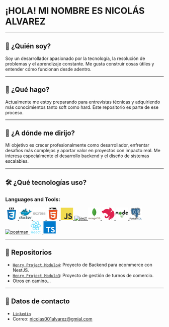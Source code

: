 # **¡HOLA! MI NOMBRE ES NICOLÁS ALVAREZ**

---

## 👤 ¿Quién soy?

Soy un desarrollador apasionado por la tecnología, la resolución de problemas y el aprendizaje constante. Me gusta construir cosas útiles y entender cómo funcionan desde adentro.

---

## 💼 ¿Qué hago?

Actualmente me estoy preparando para entrevistas técnicas y adquiriendo más conocimientos tanto soft como hard. Este repositorio es parte de ese proceso.

---

## 🚀 ¿A dónde me dirijo?

Mi objetivo es crecer profesionalmente como desarrollador, enfrentar desafíos más complejos y aportar valor en proyectos con impacto real. Me interesa especialmente el desarrollo backend y el diseño de sistemas escalables.

---

## 🛠️ ¿Qué tecnologías uso?

<h3 align="left">Languages and Tools:</h3>
<p align="left"> <a href="https://www.w3schools.com/css/" target="_blank" rel="noreferrer"> <img src="https://raw.githubusercontent.com/devicons/devicon/master/icons/css3/css3-original-wordmark.svg" alt="css3" width="40" height="40"/> </a> <a href="https://www.docker.com/" target="_blank" rel="noreferrer"> <img src="https://raw.githubusercontent.com/devicons/devicon/master/icons/docker/docker-original-wordmark.svg" alt="docker" width="40" height="40"/> </a> <a href="https://expressjs.com" target="_blank" rel="noreferrer"> <img src="https://raw.githubusercontent.com/devicons/devicon/master/icons/express/express-original-wordmark.svg" alt="express" width="40" height="40"/> </a> <a href="https://www.w3.org/html/" target="_blank" rel="noreferrer"> <img src="https://raw.githubusercontent.com/devicons/devicon/master/icons/html5/html5-original-wordmark.svg" alt="html5" width="40" height="40"/> </a> <a href="https://developer.mozilla.org/en-US/docs/Web/JavaScript" target="_blank" rel="noreferrer"> <img src="https://raw.githubusercontent.com/devicons/devicon/master/icons/javascript/javascript-original.svg" alt="javascript" width="40" height="40"/> </a> <a href="https://jestjs.io" target="_blank" rel="noreferrer"> <img src="https://www.vectorlogo.zone/logos/jestjsio/jestjsio-icon.svg" alt="jest" width="40" height="40"/> </a> <a href="https://www.mongodb.com/" target="_blank" rel="noreferrer"> <img src="https://raw.githubusercontent.com/devicons/devicon/master/icons/mongodb/mongodb-original-wordmark.svg" alt="mongodb" width="40" height="40"/> </a> <a href="https://nestjs.com/" target="_blank" rel="noreferrer"> <img src="https://raw.githubusercontent.com/devicons/devicon/master/icons/nestjs/nestjs-plain.svg" alt="nestjs" width="40" height="40"/> </a> <a href="https://nodejs.org" target="_blank" rel="noreferrer"> <img src="https://raw.githubusercontent.com/devicons/devicon/master/icons/nodejs/nodejs-original-wordmark.svg" alt="nodejs" width="40" height="40"/> </a> <a href="https://www.postgresql.org" target="_blank" rel="noreferrer"> <img src="https://raw.githubusercontent.com/devicons/devicon/master/icons/postgresql/postgresql-original-wordmark.svg" alt="postgresql" width="40" height="40"/> </a> <a href="https://postman.com" target="_blank" rel="noreferrer"> <img src="https://www.google.com/url?sa=i&url=https%3A%2F%2Fwww.pinterest.com%2Fpin%2Fpostman-logo-png-image--268456827777082790%2F&psig=AOvVaw3eIyYe_OopTIV3oKh-0M45&ust=1744409190382000&source=images&cd=vfe&opi=89978449&ved=0CBEQjRxqFwoTCPjTxOK8zowDFQAAAAAdAAAAABAI" alt="postman" width="40" height="40"/> </a> <a href="https://reactjs.org/" target="_blank" rel="noreferrer"> <img src="https://raw.githubusercontent.com/devicons/devicon/master/icons/react/react-original-wordmark.svg" alt="react" width="40" height="40"/> </a> <a href="https://www.typescriptlang.org/" target="_blank" rel="noreferrer"> <img src="https://raw.githubusercontent.com/devicons/devicon/master/icons/typescript/typescript-original.svg" alt="typescript" width="40" height="40"/> </a> </p>

---

## 📂 Repositorios

- [`Henry Project Modulo4`](https://github.com/NAgustinAlvarez/PM4): Proyecto de Backend para ecommerce con NestJS. 
- [`Henry Project Modulo3`](https://github.com/NAgustinAlvarez/PM3HENRY): Proyecto de gestión de turnos de comercio.
- Otros en camino...

---

## 📂 Datos de contacto 
  -  [`Linkedin`](https://www.linkedin.com/in/nicol%C3%A1s-alvarez-70572b232/)
  -  Correo: nicolas001alvarez@gmial.com

